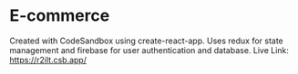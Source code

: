 # E-commerce
Created with CodeSandbox using create-react-app. Uses redux for state management and firebase for user authentication and database.
Live Link: https://r2ilt.csb.app/

